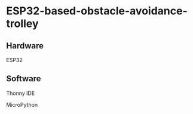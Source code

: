 # ESP32-based-obstacle-avoidance-trolley
<h2>Hardware</h2>
<p>ESP32</p>

<h2>Software</h2>
<p>Thonny IDE</p>
<p>MicroPython</p>

